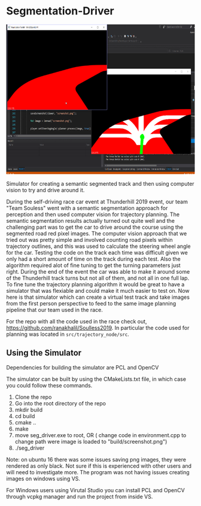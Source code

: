 # Segmentation-Driver

<img src="seg_driver_image.png" width="700" height="400" />

Simulator for creating a semantic segmented track and then using computer vision to try and drive around it.

During the self-driving race car event at Thunderhill 2019 event, our team "Team Souless" went with a semantic segmentation approach for perception and then 
used computer vision for trajectory planning. The semantic segmentation results actually turned out quite well and the challenging part was to
get the car to drive around the course using the segmented road red pixel images. The computer vision approach that we tried out was pretty simple
and involved counting road pixels within trajectory outlines, and this was used to calculate the steering wheel angle for the car. Testing the
code on the track each time was difficult given we only had a short amount of time on the track during each test. Also the algorithm required alot
of fine tuning to get the turning parameters just right. During the end of the event the car was able to make it around some of the Thunderhill
track turns but not all of them, and not all in one full lap. To fine tune the trajectory planning algorithm it would be great to have a simulator
that was flexiable and could make it much easier to test on. Now here is that simulator which can create a virtual test track and take images from 
the first person perspective to feed to the same image planning pipeline that our team used in the race.

For the repo with all the code used in the race check out, https://github.com/ranakhalil/Soulless2019.
In particular the code used for planning was located in `src/trajectory_node/src`.

## Using the Simulator
Dependencies for building the simulator are PCL and OpenCV

The simulator can be built by using the CMakeLists.txt file, in which case you could follow these commands.
1. Clone the repo
2. Go into the root directory of the repo
3. mkdir build
4. cd build
5. cmake ..
6. make
7. move seg_driver.exe to root, OR ( change code in environment.cpp to change path were image is loaded to "build/screenshot.png")
7. ./seg_driver

Note: on ubuntu 16 there was some issues saving png images, they were rendered as only black. Not sure if this is experienced with other users
and will need to investigate more. The program was not having issues creating images on windows using VS.

For Windows users using Virutal Studio you can install PCL and OpenCV through vcpkg manager and run the project from inside VS.




